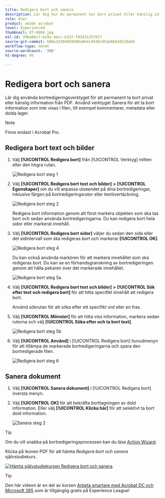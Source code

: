 ```yaml
---
title: Redigera bort och sanera
description: Lär dig hur du permanent tar bort privat eller känslig information från PDF
role: User
product: adobe acrobat
level: Experienced
thumbnail: KT-6804.jpg
exl-id: 39ba66c7-bc9a-4ecc-b337-f03d31257877
source-git-commit: 680e3d304959b96e864c4438c95ab66b3d510eb0
workflow-type: tm+mt
source-wordcount: '306'
ht-degree: 0%

---
```


# Redigera bort och sanera

Lär dig använda bortredigeringsverktyget för att permanent ta bort privat eller känslig information från PDF. Använd verktyget Sanera för att ta bort information som inte visas i filen, till exempel kommentarer, metadata eller dolda lager.

>[!NOTE]
>
>Finns endast i Acrobat Pro.

## Redigera bort text och bilder

1. Välj **[!UICONTROL Redigera bort]** från [!UICONTROL Verktyg] mitten eller den högra rutan.

   ![Redigera bort steg 1](../assets/Redact_1.png)

1. Välj **[!UICONTROL Redigera bort text och bilder]** **>** **[!UICONTROL Egenskaper]** om du vill anpassa utseendet på dina bortredigeringar, inklusive färgen på bortredigeringsrutor eller textövertäckning.

   ![Redigera bort steg 2](../assets/Redact_2.png)

   Redigera bort information genom att först markera objekten som ska tas bort och sedan använda bortredigeringarna. Du kan redigera bort hela sidor eller markerat innehåll.

1. Välj **[!UICONTROL Redigera bort sidor]** väljer du sedan den sida eller det sidintervall som ska redigeras bort och markerar **[!UICONTROL OK]**.

   ![Redigera bort steg 4](../assets/Redact_3.png)

   Du kan också använda markören för att markera innehållet som ska redigeras bort. Du kan se en förhandsgranskning av bortredigeringen genom att hålla pekaren över det markerade innehållet.

   ![Redigera bort steg 5a](../assets/Redact_4.png)

1. Välj **[!UICONTROL Redigera bort text och bilder]** **>** **[!UICONTROL Sök efter text och redigera bort]** för att hitta specifikt innehåll att redigera bort.

   Använd sökrutan för att söka efter ett specifikt ord eller en fras.

1. Välj **[!UICONTROL Mönster]** för att hitta viss information, markera sedan rutorna och välj **[!UICONTROL Söka efter och ta bort text]**.

   ![Redigera bort steg 5b](../assets/Redact_5.png)

1. Välj **[!UICONTROL Använd]** i [!UICONTROL Redigera bort] huvudmenyn för att tillämpa de markerade bortredigeringarna och spara den bortredigerade filen.

   ![Redigera bort steg 6](../assets/Redact_6.png)

## Sanera dokument

1. Välj **[!UICONTROL Sanera dokument]** i [!UICONTROL Redigera bort] översta menyn.

1. Välj **[!UICONTROL OK]** för att bekräfta borttagningen av dold information. Eller välj **[!UICONTROL Klicka här]** för att selektivt ta bort dold information.

   ![Sanera steg 2](../assets/Redact_7.png)

>[!TIP]
>
>Om du vill snabba på bortredigeringsprocessen kan du läsa [Action Wizard](../advanced-tasks/action.md).

Klicka på ikonen PDF för att hämta *Redigera bort och sanera* självstudiekurs.

[![Hämta självstudiekursen Redigera bort och sanera](../assets/acrobat_PDF_96.png)](../assets/AcrobatDCRedact.pdf).

>[!TIP]
>
>Den här videon är en del av kursen [Arbeta smartare med Acrobat DC och Microsoft 365](https://experienceleague.adobe.com/?recommended=Acrobat-U-1-2021.microsoft365) som är tillgänglig gratis på Experience League!
